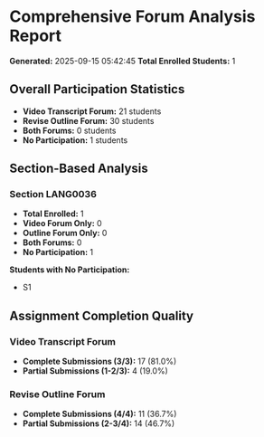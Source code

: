 # Comprehensive Forum Analysis Report
**Generated:** 2025-09-15 05:42:45
**Total Enrolled Students:** 1

## Overall Participation Statistics

- **Video Transcript Forum:** 21 students
- **Revise Outline Forum:** 30 students
- **Both Forums:** 0 students
- **No Participation:** 1 students

## Section-Based Analysis

### Section LANG0036
- **Total Enrolled:** 1
- **Video Forum Only:** 0
- **Outline Forum Only:** 0
- **Both Forums:** 0
- **No Participation:** 1

**Students with No Participation:**
- S1

## Assignment Completion Quality

### Video Transcript Forum
- **Complete Submissions (3/3):** 17 (81.0%)
- **Partial Submissions (1-2/3):** 4 (19.0%)

### Revise Outline Forum
- **Complete Submissions (4/4):** 11 (36.7%)
- **Partial Submissions (2-3/4):** 14 (46.7%)
